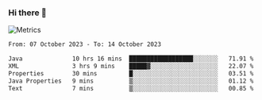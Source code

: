 ### Hi there 👋

![Metrics](https://github.com/radoapx/radoapx/blob/main/github-metrics.svg)

<!--START_SECTION:waka-->

```txt
From: 07 October 2023 - To: 14 October 2023

Java              10 hrs 16 mins  ██████████████████░░░░░░░   71.91 %
XML               3 hrs 9 mins    █████▓░░░░░░░░░░░░░░░░░░░   22.07 %
Properties        30 mins         █░░░░░░░░░░░░░░░░░░░░░░░░   03.51 %
Java Properties   9 mins          ▒░░░░░░░░░░░░░░░░░░░░░░░░   01.12 %
Text              7 mins          ▒░░░░░░░░░░░░░░░░░░░░░░░░   00.85 %
```

<!--END_SECTION:waka-->

<!--
**radoapx/radoapx** is a ✨ _special_ ✨ repository because its `README.md` (this file) appears on your GitHub profile.

Here are some ideas to get you started:

- 🔭 I’m currently working on ...
- 🌱 I’m currently learning ...
- 👯 I’m looking to collaborate on ...
- 🤔 I’m looking for help with ...
- 💬 Ask me about ...
- 📫 How to reach me: ...
- 😄 Pronouns: ...
- ⚡ Fun fact: ...
-->
